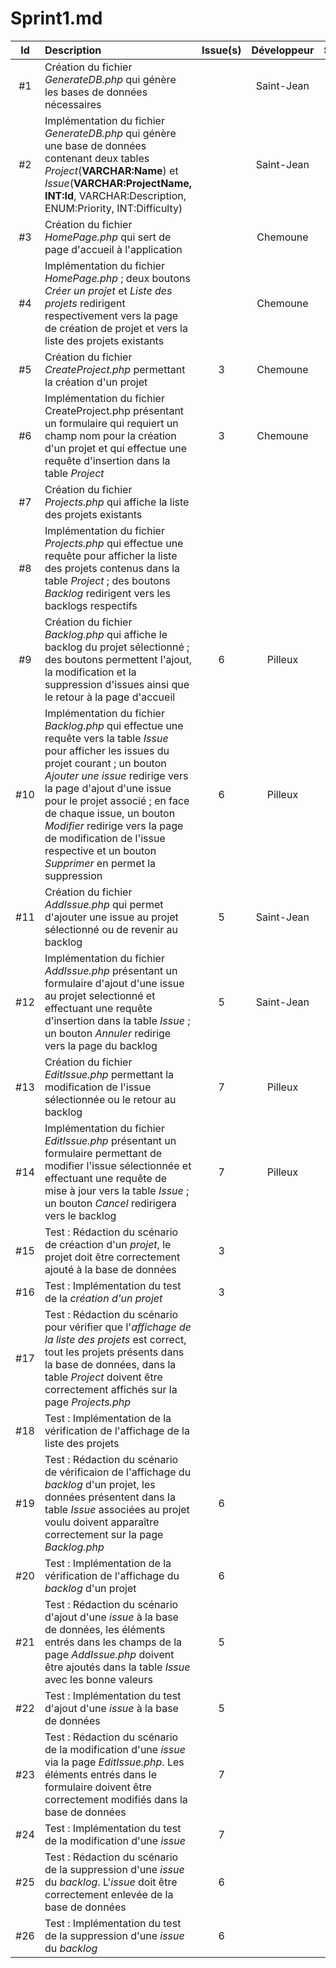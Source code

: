 # Sprint1.md

| Id    | Description                                                                                                                                                                                                                                                                                                                                                                                      | Issue(s) | Développeur | Statut |
| :---: | :----------------------------------------------------------------------------------------------------------------------------------------------------------------------------------------------------------------------------------------------------------------------------------------------------------------------------------------------------------------------------------------------- | :------: | :---------: | :----: |
| #1    | Création du fichier *GenerateDB.php* qui génère les bases de données nécessaires                                                                                                                                                                                                                                                                                                                 |          | Saint-Jean  |        |
| #2    | Implémentation du fichier *GenerateDB.php* qui génère une base de données contenant deux tables *Project*(**VARCHAR:Name**) et *Issue*(**VARCHAR:ProjectName, INT:Id**, VARCHAR:Description, ENUM:Priority, INT:Difficulty)                                                                                                                                                                      |          | Saint-Jean  |        |
| #3    | Création du fichier *HomePage.php* qui sert de page d'accueil à l'application                                                                                                                                                                                                                                                                                                                    |          | Chemoune    |        |
| #4    | Implémentation du fichier *HomePage.php* ;  deux boutons *Créer un projet* et *Liste des projets* redirigent respectivement vers la page de création de projet et vers la liste des projets existants                                                                                                                                                                                            |          | Chemoune    |        |
| #5    | Création du fichier *CreateProject.php* permettant la création d'un projet                                                                                                                                                                                                                                                                                                                       | 3        | Chemoune    |        |
| #6    | Implémentation du fichier CreateProject.php présentant un formulaire qui requiert un champ nom pour la création d'un projet et qui effectue une requête d'insertion dans la table *Project*                                                                                                                                                                                                      | 3        | Chemoune    |        |
| #7    | Création du fichier *Projects.php* qui affiche la liste des projets existants                                                                                                                                                                                                                                                                                                                    |          |             |        |
| #8    | Implémentation du fichier *Projects.php* qui effectue une requête pour afficher la liste des projets contenus dans la table *Project* ; des boutons *Backlog* redirigent vers les backlogs respectifs                                                                                                                                                                                            |          |             |        |
| #9    | Création du fichier *Backlog.php* qui affiche le backlog du projet sélectionné ; des boutons permettent l'ajout, la modification et la suppression d'issues ainsi que le retour à la page d'accueil                                                                                                                                                                                              | 6        | Pilleux     |        |
| #10   | Implémentation du fichier *Backlog.php* qui effectue une requête vers la table *Issue* pour afficher les issues du projet courant ; un bouton *Ajouter une issue* redirige vers la page d'ajout d'une issue pour le projet associé ; en face de chaque issue, un bouton *Modifier* redirige vers la page de modification de l'issue respective et un bouton *Supprimer* en permet la suppression | 6        | Pilleux     |        |
| #11   | Création du fichier *AddIssue.php* qui permet d'ajouter une issue au projet sélectionné ou de revenir au backlog                                                                                                                                                                                                                                                                                 | 5        | Saint-Jean  |        |
| #12   | Implémentation du fichier *AddIssue.php* présentant un formulaire d'ajout d'une issue au projet selectionné et effectuant une requête d'insertion dans la table *Issue* ; un bouton *Annuler* redirige vers la page du backlog                                                                                                                                                                   | 5        | Saint-Jean  |        |
| #13   | Création du fichier *EditIssue.php* permettant la modification de l'issue sélectionnée ou le retour au backlog                                                                                                                                                                                                                                                                                   | 7        | Pilleux     |        |
| #14   | Implémentation du fichier *EditIssue.php* présentant un formulaire permettant de modifier l'issue sélectionnée et effectuant une requête de mise à jour vers la table *Issue* ; un bouton *Cancel* redirigera vers le backlog                                                                                                                                                                    | 7        | Pilleux     |        |
| #15   | Test : Rédaction du scénario de créaction d'un *projet*, le projet doit être correctement ajouté à la base de données                                                                                                                                                                                                                                                                            | 3        |             |        |
| #16   | Test : Implémentation du test de la *création d'un projet*                                                                                                                                                                                                                                                                                                                                       | 3        |             |        |
| #17   | Test : Rédaction du scénario pour vérifier que l'*affichage de la liste des projets* est correct, tout les projets présents dans la base de données, dans la table *Project* doivent être correctement affichés sur la page *Projects.php*                                                                                                                                                       |          |             |        |
| #18   | Test : Implémentation de la vérification de l'affichage de la liste des projets                                                                                                                                                                                                                                                                                                                  |          |             |
| #19   | Test : Rédaction du scénario de vérificaion de l'affichage du *backlog* d'un projet, les données présentent dans la table *Issue* associées au projet voulu doivent apparaître correctement sur la page *Backlog.php*                                                                                                                                                                            | 6        |             |        |
| #20   | Test : Implémentation de la vérification de l'affichage du *backlog* d'un projet                                                                                                                                                                                                                                                                                                                 | 6        |             |        |
| #21   | Test : Rédaction du scénario d'ajout d'une *issue* à la base de données, les éléments entrés dans les champs de la page *AddIssue.php* doivent être ajoutés dans la table *Issue* avec les bonne valeurs                                                                                                                                                                                         | 5        |             |        |
| #22   | Test : Implémentation du test d'ajout d'une *issue* à la base de données                                                                                                                                                                                                                                                                                                                         | 5        |             |
| #23   | Test : Rédaction du scénario de la modification d'une *issue* via la page *EditIssue.php*. Les éléments entrés dans le formulaire doivent être correctement modifiés dans la base de données                                                                                                                                                                                                     | 7        |             |        |
| #24   | Test : Implémentation du test de la modification d'une *issue*                                                                                                                                                                                                                                                                                                                                   | 7        |             |        |
| #25   | Test : Rédaction du scénario de la suppression d'une *issue* du *backlog*. L'*issue* doit être correctement enlevée de la base de données                                                                                                                                                                                                                                                        | 6        |             |        |
| #26   | Test : Implémentation du test de la suppression d'une *issue* du *backlog*                                                                                                                                                                                                                                                                                                                       | 6        |             |        |
